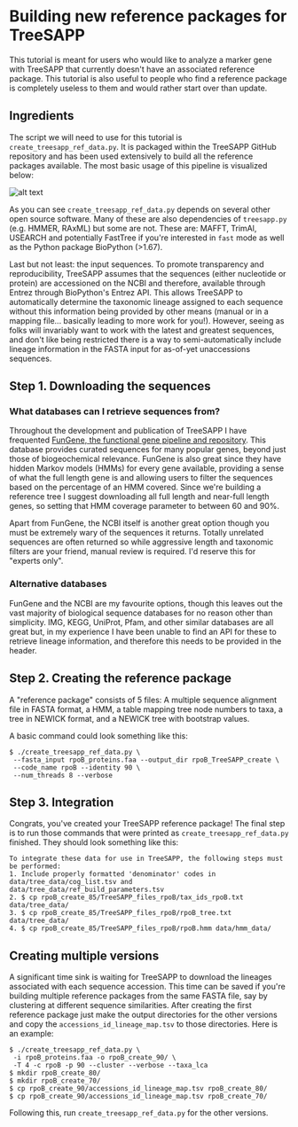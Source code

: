 # Building new reference packages for TreeSAPP

This tutorial is meant for users who would like to analyze a marker gene
 with TreeSAPP that currently doesn't have an associated reference package.
 This tutorial is also useful to people who find a reference package is
 completely useless to them and would rather start over than update.

## Ingredients

The script we will need to use for this tutorial is `create_treesapp_ref_data.py`.
 It is packaged within the TreeSAPP GitHub repository and has been used extensively to
build all the reference packages available. The most basic usage of this pipeline
is visualized below:

![alt text](https://github.com/hallamlab/TreeSAPP/blob/fastsearch/dev_utils/Create_TreeSAPP_RefPkg_pipeline.png)

As you can see `create_treesapp_ref_data.py` depends on several other open source software.
Many of these are also dependencies of `treesapp.py` (e.g. HMMER, RAxML)
but some are not. These are: MAFFT, TrimAl, USEARCH and potentially
FastTree if you're interested in `fast` mode as well as the Python package BioPython (>1.67).

Last but not least: the input sequences. To promote transparency and reproducibility,
TreeSAPP assumes that the sequences (either nucleotide or protein) are accessioned
on the NCBI and therefore, available through Entrez through BioPython's
Entrez API. This allows TreeSAPP to automatically determine the
taxonomic lineage assigned to each sequence without this information being provided by other means
 (manual or in a mapping file... basically leading to more work for you!).
 However, seeing as folks will invariably want to work with the latest and greatest sequences,
 and don't like being restricted there is a way to semi-automatically include lineage information
 in the FASTA input for as-of-yet unaccessions sequences.

## Step 1. Downloading the sequences

### What databases can I retrieve sequences from?

Throughout the development and publication of TreeSAPP I have frequented
[FunGene, the functional gene pipeline and repository](http://fungene.cme.msu.edu/).
This database provides curated sequences for many popular genes,
beyond just those of biogeochemical relevance. FunGene is also great
since they have hidden Markov models (HMMs) for every gene available,
providing a sense of what the full length gene is and allowing users to
filter the sequences based on the percentage of an HMM covered.
Since we're building a reference tree I suggest downloading all full
 length and near-full length genes, so setting that HMM coverage parameter to between 60 and 90%.

Apart from FunGene, the NCBI itself is another great option though you
must be extremely wary of the sequences it returns. Totally unrelated
sequences are often returned so while aggressive length and taxonomic filters are your friend,
manual review is required. I'd reserve this for "experts only".

### Alternative databases

FunGene and the NCBI are my favourite options, though this leaves out
the vast majority of biological sequence databases for no reason other than simplicity.
 IMG, KEGG, UniProt, Pfam, and other similar databases are all great but,
  in my experience I have been unable to find an API for these to retrieve lineage information,
 and therefore this needs to be provided in the header.

## Step 2. Creating the reference package

A "reference package" consists of 5 files:
A multiple sequence alignment file in FASTA format, a HMM, a table mapping tree node numbers to taxa,
 a tree in NEWICK format, and a NEWICK tree with bootstrap values.

A basic command could look something like this:
```
$ ./create_treesapp_ref_data.py \
 --fasta_input rpoB_proteins.faa --output_dir rpoB_TreeSAPP_create \
 --code_name rpoB --identity 90 \
 --num_threads 8 --verbose
```

## Step 3. Integration

Congrats, you've created your TreeSAPP reference package! The final step
is to run those commands that were printed as `create_treesapp_ref_data.py` finished.
They should look something like this:
```
To integrate these data for use in TreeSAPP, the following steps must be performed:
1. Include properly formatted 'denominator' codes in data/tree_data/cog_list.tsv and data/tree_data/ref_build_parameters.tsv
2. $ cp rpoB_create_85/TreeSAPP_files_rpoB/tax_ids_rpoB.txt data/tree_data/
3. $ cp rpoB_create_85/TreeSAPP_files_rpoB/rpoB_tree.txt data/tree_data/
4. $ cp rpoB_create_85/TreeSAPP_files_rpoB/rpoB.hmm data/hmm_data/
```

## Creating multiple versions

A significant time sink is waiting for TreeSAPP to download the lineages
 associated with each sequence accession. This time can be saved if you're
 building multiple reference packages from the same FASTA file, say by
 clustering at different sequence similarities.
 After creating the first reference package just make the output directories
 for the other versions and copy the `accessions_id_lineage_map.tsv` to
 those directories. Here is an example:

```
$ ./create_treesapp_ref_data.py \
 -i rpoB_proteins.faa -o rpoB_create_90/ \
 -T 4 -c rpoB -p 90 --cluster --verbose --taxa_lca
$ mkdir rpoB_create_80/
$ mkdir rpoB_create_70/
$ cp rpoB_create_90/accessions_id_lineage_map.tsv rpoB_create_80/
$ cp rpoB_create_90/accessions_id_lineage_map.tsv rpoB_create_70/
```

Following this, run `create_treesapp_ref_data.py` for the other versions.